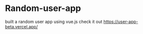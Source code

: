 # Random-user-app
built a random user app using vue.js
check it out https://user-app-beta.vercel.app/
